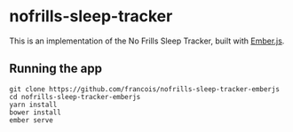 # nofrills-sleep-tracker

This is an implementation of the No Frills Sleep Tracker, built with [Ember.js](http://emberjs.com/).

## Running the app

```
git clone https://github.com/francois/nofrills-sleep-tracker-emberjs
cd nofrills-sleep-tracker-emberjs
yarn install
bower install
ember serve
```
